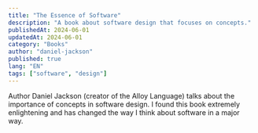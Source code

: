 ```yaml
---
title: "The Essence of Software"
description: "A book about software design that focuses on concepts."
publishedAt: 2024-06-01
updatedAt: 2024-06-01
category: "Books"
author: "daniel-jackson"
published: true
lang: "EN"
tags: ["software", "design"]
---
```


Author Daniel Jackson (creator of the Alloy Language) talks about the importance of concepts in software design. I found this book extremely enlightening and has changed the way I think about software in a major way.